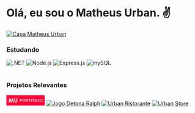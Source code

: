 <h1>Olá, eu sou o Matheus Urban. ✌</h1>
<a href="https://www.linkedin.com/in/urbanykv/"><img src="https://media.licdn.com/dms/image/D4D16AQEbQxhPTkpqqw/profile-displaybackgroundimage-shrink_350_1400/0/1695231198677?e=1706745600&v=beta&t=f2KHKYuPsUoFBKCmjSK53wljbo1zSxdp2pyQizPsnOk" alt="Capa Matheus Urban" /></a>
<br>
<h3>Estudando</h3>
<div>
    <img src="https://img.shields.io/badge/.NET-5C2D91?style=for-the-badge&logo=.net&logoColor=white" alt=".NET" />
    <img src="https://img.shields.io/badge/node.js-6DA55F?style=for-the-badge&logo=node.js&logoColor=white" alt="Node.js" />
    <img src="https://img.shields.io/badge/express.js-%23404d59.svg?style=for-the-badge&logo=express&logoColor=%2361DAFB" alt="Express.js" />
    <img src="https://img.shields.io/badge/mysql-%2300f.svg?style=for-the-badge&logo=mysql&logoColor=white" alt="mySQL" />
</div>
<br>
<h3>Projetos Relevantes</h3>
<div>
    <a href="https://portfolio-matheusurban.vercel.app/"><img src="./badges/badge-portfolio.jpg" alt="Portfólio Matheus Urban" width="100"/></a>
    <a href="https://jogo-detona-ralph-one.vercel.app/"><img src="" alt="Jogo Detona Ralph" /></a>
    <a href="https://urban-ristorante.vercel.app/"><img src="" alt="Urban Ristorante" /></a>
    <a href="https://urban-store-coral.vercel.app/"><img src="" alt="Urban Store" /></a>
</div>